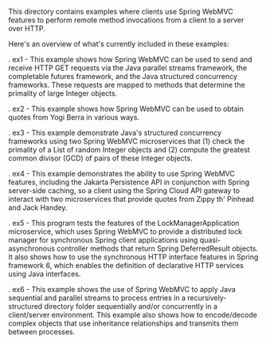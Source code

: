 This directory contains examples where clients use Spring WebMVC
features to perform remote method invocations from a client to a
server over HTTP.

Here's an overview of what's currently included in these examples:

. ex1 - This example shows how Spring WebMVC can be used to send and
        receive HTTP GET requests via the Java parallel streams
        framework, the completable futures framework, and the Java
        structured concurrency frameworks.  These requests are mapped
        to methods that determine the primality of large Integer
        objects.

. ex2 - This example shows how Spring WebMVC can be used to obtain
        quotes from Yogi Berra in various ways.

. ex3 - This example demonstrate Java's structured concurrency
        frameworks using two Spring WebMVC microservices that (1)
        check the primality of a List of random Integer objects and
        (2) compute the greatest common divisor (GCD) of pairs of
        these Integer objects.

. ex4 - This example demonstrates the ability to use Spring WebMVC
        features, including the Jakarta Persistence API in conjunction
        with Spring server-side caching, so a client using the Spring
        Cloud API gateway to interact with two microservices that
        provide quotes from Zippy th' Pinhead and Jack Handey.

. ex5 - This program tests the features of the LockManagerApplication
        microservice, which uses Spring WebMVC to provide a
        distributed lock manager for synchronous Spring client
        applications using quasi-asynchronous controller methods that
        return Spring DeferredResult objects.  It also shows how to
        use the synchronous HTTP interface features in Spring
        framework 6, which enables the definition of declarative HTTP
        services using Java interfaces.

. ex6 - This example shows the use of Spring WebMVC to apply Java
        sequential and parallel streams to process entries in a
        recursively-structured directory folder sequentially and/or
        concurrently in a client/server environment.  This example
        also shows how to encode/decode complex objects that use
        inheritance relationships and transmits them between
        processes.


